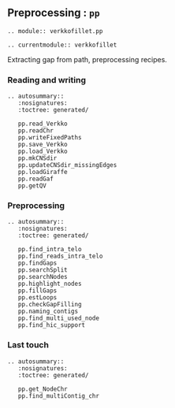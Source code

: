 ## Preprocessing : `pp`

```{eval-rst}
.. module:: verkkofillet.pp
```

```{eval-rst}
.. currentmodule:: verkkofillet
```

Extracting gap from path, preprocessing recipes. 

### Reading and writing
```{eval-rst}
.. autosummary::
   :nosignatures:
   :toctree: generated/

   pp.read_Verkko
   pp.readChr
   pp.writeFixedPaths
   pp.save_Verkko
   pp.load_Verkko
   pp.mkCNSdir
   pp.updateCNSdir_missingEdges
   pp.loadGiraffe
   pp.readGaf
   pp.getQV

``` 

### Preprocessing
```{eval-rst}
.. autosummary::
   :nosignatures:
   :toctree: generated/

   pp.find_intra_telo
   pp.find_reads_intra_telo
   pp.findGaps
   pp.searchSplit
   pp.searchNodes
   pp.highlight_nodes
   pp.fillGaps
   pp.estLoops
   pp.checkGapFilling
   pp.naming_contigs
   pp.find_multi_used_node
   pp.find_hic_support

```

### Last touch
```{eval-rst}
.. autosummary::
   :nosignatures:
   :toctree: generated/

   pp.get_NodeChr
   pp.find_multiContig_chr

   
```